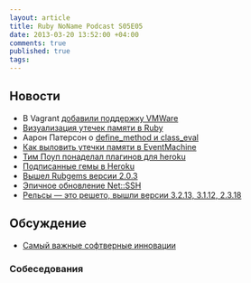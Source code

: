 ```yaml
---
layout: article
title: Ruby NoName Podcast S05E05
date: 2013-03-20 13:52:00 +04:00
comments: true
published: true
tags:
---
```


## Новости

* В Vagrant [добавили поддержку VMWare](http://www.hashicorp.com/blog/vagrant-1-1-and-vmware.html)
* [Визуализация утечек памяти в Ruby](http://cirw.in/blog/find-references)
* Аарон Патерсон о [define_method и class_eval](http://tenderlovemaking.com/2013/03/03/dynamic_method_definitions.html)
* [Как выловить утечки памяти в EventMachine](http://blog.nelhage.com/2013/03/tracking-an-eventmachine-leak/)
* [Тим Поуп понаделал плагинов для heroku](https://twitter.com/tpope/status/309025108675145730)
* [Подписанные гемы в Heroku](http://blog.meldium.com/home/2013/3/6/signed-gems-on-heroku)
* [Вышел Rubgems версии 2.0.3](http://blog.rubygems.org/2013/03/11/2.0.3-released.html)
* [Эпичное обновление Net::SSH](https://github.com/net-ssh/net-ssh/issues/80)
* [Рельсы — это решето, вышли версии 3.2.13, 3.1.12, 2.3.18](https://groups.google.com/forum/?fromgroups=#!topic/rubyonrails-security/4_QHo4BqnN8)

## Обсуждение

* [Самый важные софтверные инновации](http://www.dwheeler.com/innovation/innovation.html)

### Собеседования
